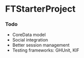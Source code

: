 # FTStarterProject

### Todo
+ CoreData model
+ Social integration
+ Better session management
+ Testing frameworks: GHUnit, KIF
